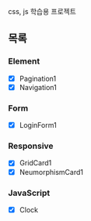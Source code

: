 css, js 학습용 프로젝트

## 목록

### Element
- [x] Pagination1
- [x] Navigation1
### Form
- [x] LoginForm1
### Responsive
- [x] GridCard1
- [X] NeumorphismCard1
### JavaScript
- [x] Clock